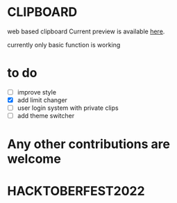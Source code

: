 # CLIPBOARD
 web based clipboard
 Current preview is available [here](https://djabrj.gq/).

currently only basic function is working

# to do

- [ ] improve style
- [x] add limit changer
- [ ] user login system with private clips
- [ ] add theme switcher

# Any other contributions are welcome

# HACKTOBERFEST2022
